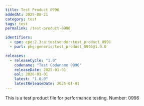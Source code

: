 ```yaml
---
title: Test Product 0996
addedAt: 2025-08-21
category: test
tags: test
permalink: /test-product-0996

identifiers:
  - cpe: cpe:2.3:a:testvendor:test_product_0996
  - purl: pkg:generic/test_product_0996@1.0.0

releases:
  - releaseCycle: "1.0"
    codename: "Test Codename 0996"
    releaseDate: 2025-01-01
    eol: 2026-01-01
    latest: "1.0.0"
    latestReleaseDate: 2025-01-01
---
```


This is a test product file for performance testing. Number: 0996
